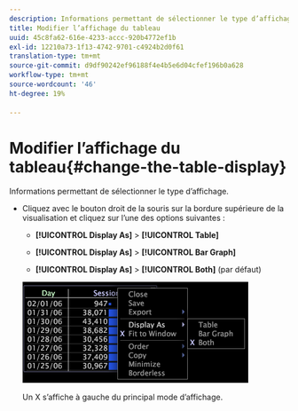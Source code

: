 ```yaml
---
description: Informations permettant de sélectionner le type d’affichage.
title: Modifier l’affichage du tableau
uuid: 45c8fa62-616e-4233-accc-920b4772ef1b
exl-id: 12210a73-1f13-4742-9701-c4924b2d0f61
translation-type: tm+mt
source-git-commit: d9df90242ef96188f4e4b5e6d04cfef196b0a628
workflow-type: tm+mt
source-wordcount: '46'
ht-degree: 19%

---
```


# Modifier l’affichage du tableau{#change-the-table-display}

Informations permettant de sélectionner le type d’affichage.

* Cliquez avec le bouton droit de la souris sur la bordure supérieure de la visualisation et cliquez sur l’une des options suivantes :

   * **[!UICONTROL Display As]** > **[!UICONTROL Table]**

   * **[!UICONTROL Display As]** >  **[!UICONTROL Bar Graph]**

   * **[!UICONTROL Display As]** > **[!UICONTROL Both]** (par défaut)

   ![](assets/mnu_Table_Bar_Display.png)

   Un X s’affiche à gauche du principal mode d’affichage.

